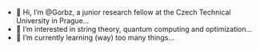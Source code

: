 - 👋 Hi, I’m @Gorbz, a junior research fellow at the Czech Technical University in Prague...
- 👀 I’m interested in string theory, quantum computing and optimization...
- 🌱 I’m currently learning (way) too many things...
<!--- - 💞️ I’m looking to collaborate on ... --->
<!--- - 📫 How to reach me ... --->

<!---
Gorbz/Gorbz is a ✨ special ✨ repository because its `README.md` (this file) appears on your GitHub profile.
You can click the Preview link to take a look at your changes.
--->
